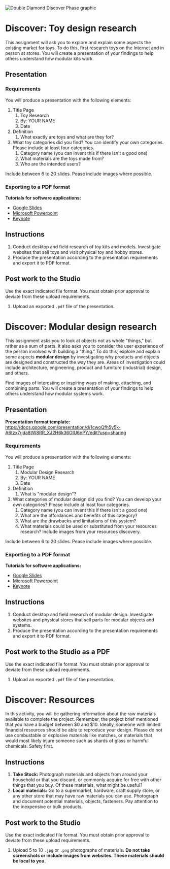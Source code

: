 ![Double Diamond Discover Phase graphic](/assets/dd-process-discover-1200px@2x.png)

# Discover: Toy design research

This assignment will ask you to explore and explain some aspects the existing market for toys. To do this, first research toys on the Internet and in person at stores. You will create a presentation of your findings to help others understand how modular kits work. 

## Presentation

### Requirements

You will produce a presentation with the following elements:

1. Title Page
   1. Toy Research
   2. By: YOUR NAME 
   3. Date
2. Definition
   1. What exactly are toys and what are they for?
3. What toy categories did you find? You can identify your own categories. Please include at least four categories.
   1. Category name (you can invent this if there isn't a good one)
   2. What materials are the toys made from?
   3. Who are the intended users?
   
Include between 6 to 20 slides. Pease include images where possible.

### Exporting to a PDF format

**Tutorials for software applications:**

* [Google Slides](https://www.youtube.com/watch?v=D1WhvsQeY6w)
* [Microsoft Powerpoint](https://support.office.com/en-US/article/Save-PowerPoint-presentations-as-PDF-files-9B5C786B-9C6E-4FE6-81F6-9372F77C47C8)
* [Keynote](https://www.youtube.com/watch?v=AkWqdqOUUjk)

## Instructions

1. Conduct desktop and field research of toy kits and models. Investigate websites that sell toys and visit physical toy and hobby stores.
2. Produce the presentation according to the presentation requirements and export it to PDF format.

## Post work to the Studio

Use the exact indicated file format. You must obtain prior approval to deviate from these upload requirements.

1. Upload an exported `.pdf` file of the presentation.


# Discover: Modular design research

This assignment asks you to look at objects not as whole "things," but rather as a sum of parts. It also asks you to consider the user experience of the person involved with building a "thing." To do this, explore and explain some aspects **modular design** by investigating why products and objects are designed and constructed the way they are. Areas of investigation could include architecture, engineering, product and furniture (industrial) design, and others. 

Find images of interesting or inspiring ways of making, attaching, and combining parts. You will create a presentation of your findings to help others understand how modular systems work.

## Presentation

**Presentation format template:** https://docs.google.com/presentation/d/1cwoQfh5y5k-A6tzx7rjda8tW8RR_XJ2H6k36OIU6nPY/edit?usp=sharing

### Requirements

You will produce a presentation with the following elements:

1. Title Page
   1. Modular Design Research
   2. By: YOUR NAME 
   3. Date
2. Definition
   1. What is "modular design"?
3. What categories of modular design did you find? You can develop your own categories? Please include at least four categories.
   1. Category name (you can invent this if there isn't a good one)
   2. What are the affordances and benefits of this category?
   3. What are the drawbacks and limitations of this system?
   4. What materials could be used or substituted from your resources research? Include images from your resources discovery.
   
Include between 6 to 20 slides. Pease include images where possible.

### Exporting to a PDF format

**Tutorials for software applications:**

* [Google Slides](https://www.youtube.com/watch?v=D1WhvsQeY6w)
* [Microsoft Powerpoint](https://support.office.com/en-US/article/Save-PowerPoint-presentations-as-PDF-files-9B5C786B-9C6E-4FE6-81F6-9372F77C47C8)
* [Keynote](https://www.youtube.com/watch?v=AkWqdqOUUjk)

## Instructions

1. Conduct desktop and field research of modular design. Investigate websites and physical stores that sell parts for modular objects and systems.
2. Produce the presentation according to the presentation requirements and export it to PDF format.

## Post work to the Studio as a PDF

Use the exact indicated file format. You must obtain prior approval to deviate from these upload requirements.

1. Upload an exported `.pdf` file of the presentation.


# Discover: Resources

In this activity, you will be gathering information about the raw materials available to complete the project. Remember, the project brief mentioned that you have a budget between $0 and $10. Ideally, someone with limited financial resources should be able to reproduce your design. Please do not use combustable or explosive materials like matches, or materials that would most likely injure someone such as shards of glass or harmful chemicals. Safety first.

## Instructions

1. **Take Stock:** Photograph materials and objects from around your household or that you discard, or commonly acquire for free with other things that you buy. Of these materials, what might be useful?
2. **Local materials:** Go to a supermarket, hardware, craft supply store, or any other store that may have raw materials you can use. Photograph and document potential materials, objects, fasteners. Pay attention to the inexpensive or bulk products.

## Post work to the Studio

Use the exact indicated file format. You must obtain prior approval to deviate from these upload requirements.

1. Upload 5 to 10 `.jpg` or `.png` photographs of materials. **Do not take screenshots or include images from websites. These materials should be local to you.**

